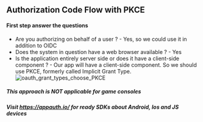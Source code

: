 ## Authorization Code Flow with PKCE

#### First step answer the questions
- Are you authorizing on behalf of a user ? - Yes, so we could use it in addition to OIDC
- Does the system in question have a web browser available ? - Yes
- Is the application entirely server side or does it have a client-side component ? - Our app will have a client-side component. So we should use PKCE, formerly called Implicit Grant Type.
![oauth_grant_types_choose_PKCE](https://github.com/L37sg0/l34rn1n6/assets/20823029/ba3c7eeb-eacb-46b9-85f3-6e8ddb4cde1b)

##### This approach is NOT applicable for game consoles

##### Visit https://appauth.io/ for ready SDKs about Android, Ios and JS devices
